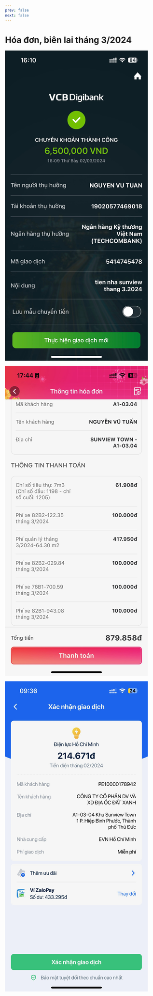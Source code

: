 ```yaml
---
prev: false
next: false
---
```


# Hóa đơn, biên lai tháng 3/2024

![tien-nha](./nha.jpeg)

![qly](./qly.jpeg)

![tien-dien](./dien.jpeg)
